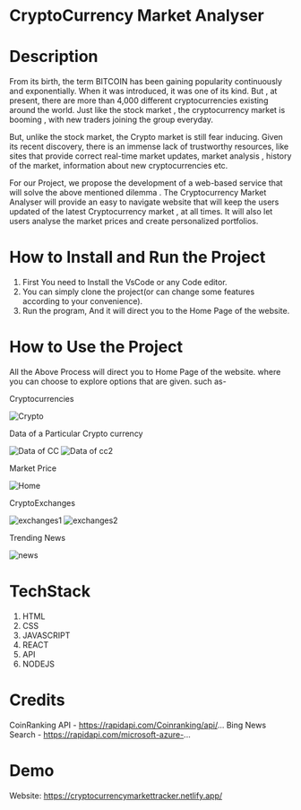 
# CryptoCurrency Market Analyser

# Description
From its birth, the term BITCOIN has been gaining popularity continuously and exponentially. When it was introduced, it was one of its kind. But , at present, there are more than 4,000 different cryptocurrencies existing around the world. Just like the stock market , the cryptocurrency market is booming , with new traders joining the group everyday. 


But, unlike the stock market, the Crypto market is still fear inducing.
Given its recent discovery, there is an immense lack of trustworthy resources, like sites that provide correct real-time market updates, market analysis , history of the market, information about new cryptocurrencies etc. 


For our Project, we propose the development of a web-based service that will solve the above mentioned dilemma .
The Cryptocurrency Market Analyser will provide an easy to navigate website that will keep the users updated of the latest Cryptocurrency market , at all times. It will also let users analyse the market prices and create personalized portfolios.


# How to Install and Run the Project


1. First You need to Install the VsCode or any Code editor.
2. You can simply clone the project(or can change some features according to your convenience).
3. Run the program, And it will direct you to the Home Page of the website.

# How to Use the Project


All the Above Process will direct you to Home Page of the website. where you can choose to explore options that are given.
such as- 


Cryptocurrencies

![Crypto](https://user-images.githubusercontent.com/72203327/148953769-c7f0838f-507b-4c55-8b90-52bc6eb6c76a.jpeg)

Data of a Particular Crypto currency

![Data of CC](https://user-images.githubusercontent.com/72203327/148953833-a1aa6d97-26c8-480c-a8f2-646df0f8c575.jpeg)
![Data of cc2](https://user-images.githubusercontent.com/72203327/148953860-baa5e638-781f-4a66-b426-d413dcd36f35.jpeg)

Market Price

![Home](https://user-images.githubusercontent.com/72203327/148953952-29658091-d477-4f45-8ae7-1d36d817d6e8.jpeg)

CryptoExchanges

![exchanges1](https://user-images.githubusercontent.com/72203327/148954011-d89c393d-ffef-488a-ad29-71091bf77cad.jpeg)
![exchanges2](https://user-images.githubusercontent.com/72203327/148954041-154cf881-14e1-4a7a-bd0d-8299ce8d2d2d.jpeg)

Trending News

![news](https://user-images.githubusercontent.com/72203327/148954228-05163470-11b9-4743-9dc8-1d96a8e7ccb6.jpeg)

# TechStack

1. HTML
2. CSS
3. JAVASCRIPT
4. REACT
5. API
6. NODEJS

# Credits
CoinRanking API - https://rapidapi.com/Coinranking/api/...
Bing News Search - https://rapidapi.com/microsoft-azure-...

# Demo
Website: https://cryptocurrencymarkettracker.netlify.app/
